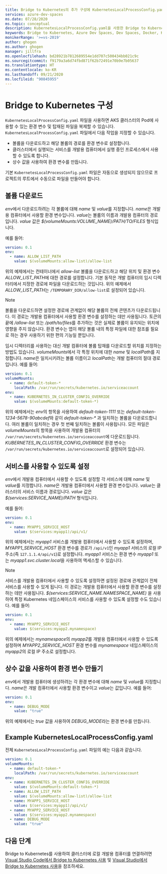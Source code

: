 ```yaml
---
title: Bridge to Kubernetes의 추가 구성에 KubernetesLocalProcessConfig.yaml 사용
services: azure-dev-spaces
ms.date: 07/28/2020
ms.topic: conceptual
description: KubernetesLocalProcessConfig.yaml을 사용한 Bridge to Kubernetes의 추가 구성 옵션을 설명합니다.
keywords: Bridge to Kubernetes, Azure Dev Spaces, Dev Spaces, Docker, Kubernetes, Azure, AKS, Azure Kubernetes Service, 컨테이너
monikerRange: '>=vs-2019'
author: ghogen
ms.author: ghogen
manager: jillfra
ms.openlocfilehash: bd28921b7812689554e1dd707c500434bb021c9c
ms.sourcegitcommit: f9179a3a6d74fbd871f62b72491e70b9e7b05637
ms.translationtype: HT
ms.contentlocale: ko-KR
ms.lasthandoff: 09/21/2020
ms.locfileid: "90845955"
---
```

# <a name="configure-bridge-to-kubernetes"></a>Bridge to Kubernetes 구성

`KubernetesLocalProcessConfig.yaml` 파일을 사용하면 AKS 클러스터의 Pod에 사용할 수 있는 환경 변수 및 탑재된 파일을 복제할 수 있습니다. `KubernetesLocalProcessConfig.yaml` 파일에서 다음 작업을 지정할 수 있습니다.

* 볼륨을 다운로드하고 해당 볼륨의 경로를 환경 변수로 설정합니다.
* 클러스터에서 실행되는 서비스를 개발용 컴퓨터에서 실행 중인 프로세스에서 사용할 수 있도록 합니다.
* 상수 값을 사용하여 환경 변수를 만듭니다.

기본 `KubernetesLocalProcessConfig.yaml` 파일은 자동으로 생성되지 않으므로 프로젝트의 루트에서 수동으로 파일을 만들어야 합니다.

## <a name="download-a-volume"></a>볼륨 다운로드

*env*에서 다운로드하려는 각 볼륨에 대해 *name* 및 *value*를 지정합니다. *name*은 개발용 컴퓨터에서 사용할 환경 변수입니다. *value*는 볼륨의 이름과 개발용 컴퓨터의 경로입니다. *value* 값은 *$(volumeMounts:VOLUME_NAME)/PATH/TO/FILES* 형식입니다.

예를 들어:

```yaml
version: 0.1
env:
  - name: ALLOW_LIST_PATH
    value: $(volumeMounts:allow-list)/allow-list
```

위의 예제에서는 컨테이너에서 *allow-list* 볼륨을 다운로드하고 해당 위치 및 환경 변수 *ALLOW_LIST_PATH*에 대한 경로를 설정합니다. 기본 동작은 개발 컴퓨터의 임시 디렉터리에서 지정한 경로에 파일을 다운로드하는 것입니다. 위의 예제에서 *ALLOW_LIST_PATH*는 `/TEMPORARY_DIR/allow-list`로 설정되어 있습니다. 

> [!NOTE]
> 볼륨을 다운로드하면 설정한 경로에 관계없이 해당 볼륨의 전체 콘텐츠가 다운로드됩니다. 이 경로는 개발용 컴퓨터에서 사용할 환경 변수를 설정하는 데만 사용됩니다. 토큰의 끝에 */allow-list* 또는 */path/to/files*를 추가하는 것은 실제로 볼륨이 유지되는 위치에 영향을 주지 않습니다. 환경 변수는 앱이 해당 볼륨 내의 특정 파일에 대한 참조를 필요로 하는 경우 사용하기 위한 편의 기능일 뿐입니다.

임시 디렉터리를 사용하는 대신 개발 컴퓨터에 볼륨 탑재를 다운로드할 위치를 지정하는 방법도 있습니다. *volumeMounts*에서 각 특정 위치에 대한 *name* 및 *localPath*를 지정합니다. *name*은 일치시키려는 볼륨 이름이고 *localPath*는 개발 컴퓨터의 절대 경로입니다. 예를 들어:

```yaml
version: 0.1
volumeMounts:
  - name: default-token-*
    localPath: /var/run/secrets/kubernetes.io/serviceaccount
env:
  - name: KUBERNETES_IN_CLUSTER_CONFIG_OVERRIDE
    value: $(volumeMounts:default-token-*)
```

위의 예제에서는 *env*의 항목을 사용하여 *default-token-1111* 또는 *default-token-1234-5678-90abcdef*와 같이 *default-token-\** 과 일치하는 볼륨을 다운로드합니다. 여러 볼륨이 일치하는 경우 첫 번째 일치하는 볼륨이 사용됩니다. 모든 파일은 *volumeMounts*의 항목을 사용하여 개발용 컴퓨터의 `/var/run/secrets/kubernetes.io/serviceaccount`에 다운로드됩니다. *KUBERNETES_IN_CLUSTER_CONFIG_OVERRIDE* 환경 변수는 `/var/run/secrets/kubernetes.io/serviceaccount`로 설정되어 있습니다.

## <a name="make-a-service-available"></a>서비스를 사용할 수 있도록 설정

*env*에서 개발용 컴퓨터에서 사용할 수 있도록 설정할 각 서비스에 대해 *name* 및 *value*를 지정합니다. *name*은 개발용 컴퓨터에서 사용할 환경 변수입니다. *value*는 클러스터의 서비스 이름과 경로입니다. *value* 값은 *$(services:SERVICE_NAME)/PATH* 형식입니다.

예를 들어:

```yaml
version: 0.1
env:
  - name: MYAPP1_SERVICE_HOST
    value: $(services:myapp1)/api/v1/
```

위의 예제에서는 *myapp1* 서비스를 개발용 컴퓨터에서 사용할 수 있도록 설정하며, *MYAPP1_SERVICE_HOST* 환경 변수를 경로가 `/api/v1`인 *myapp1* 서비스의 로컬 IP 주소(즉 `127.1.1.4/api/v1`)로 설정합니다. *myapp1* 서비스는 환경 변수 *myapp1* 또는 *myapp1.svc.cluster.local*을 사용하여 액세스할 수 있습니다.

> [!NOTE]
> 서비스를 개발용 컴퓨터에서 사용할 수 있도록 설정하면 설정된 경로에 관계없이 전체 서비스를 사용할 수 있게 됩니다. 이 경로는 개발용 컴퓨터에서 사용할 환경 변수를 설정하는 데만 사용됩니다.
*$(services:SERVICE_NAME.NAMESPACE_NAME)* 을 사용하여 특정 Kubernetes 네임스페이스의 서비스를 사용할 수 있도록 설정할 수도 있습니다. 예를 들어:

```yaml
version: 0.1
env:
  - name: MYAPP2_SERVICE_HOST
    value: $(services:myapp2.mynamespace)
```

위의 예제에서는 *mynamespace*의 *myapp2*를 개발용 컴퓨터에서 사용할 수 있도록 설정하며 *MYAPP2_SERVICE_HOST* 환경 변수를 *mynamespace* 네임스페이스의 *myapp2*의 로컬 IP 주소로 설정합니다.

## <a name="create-an-environment-variable-with-a-constant-value"></a>상수 값을 사용하여 환경 변수 만들기

*env*에서 개발용 컴퓨터에 생성하려는 각 환경 변수에 대해 *name* 및 *value*를 지정합니다. *name*은 개발 컴퓨터에서 사용할 환경 변수이고 *value*는 값입니다. 예를 들어:

```yaml
version: 0.1
env:
  - name: DEBUG_MODE
    value: "true"
```

위의 예제에서는 *true* 값을 사용하여 *DEBUG_MODE*라는 환경 변수를 만듭니다.

## <a name="example-kuberneteslocalprocessconfigyaml"></a>Example KubernetesLocalProcessConfig.yaml

전체 `KubernetesLocalProcessConfig.yaml` 파일의 예는 다음과 같습니다.

```yaml
version: 0.1
volumeMounts:
  - name: default-token-*
    localPath: /var/run/secrets/kubernetes.io/serviceaccount
env:
  - name: KUBERNETES_IN_CLUSTER_CONFIG_OVERRIDE
    value: $(volumeMounts:default-token-*)
  - name: ALLOW_LIST_PATH
    value: $(volumeMounts:allow-list)/allow-list
  - name: MYAPP1_SERVICE_HOST
    value: $(services:myapp1)/api/v1/
  - name: MYAPP2_SERVICE_HOST
    value: $(services:myapp2.mynamespace)
  - name: DEBUG_MODE 
    value: "true"
```

## <a name="next-steps"></a>다음 단계

Bridge to Kubernetes를 사용하여 클러스터에 로컬 개발용 컴퓨터를 연결하려면 [Visual Studio Code에서 Bridge to Kubernetes 사용][bridge-to-kubernetes-vs-code] 및 [Visual Studio에서 Bridge to Kubernetes 사용][bridge-to-kubernetes-vs]을 참조하세요.

[bridge-to-kubernetes-vs-code]: https://code.visualstudio.com/docs/containers/bridge-to-kubernetes
[bridge-to-kubernetes-vs]: bridge-to-kubernetes.md
